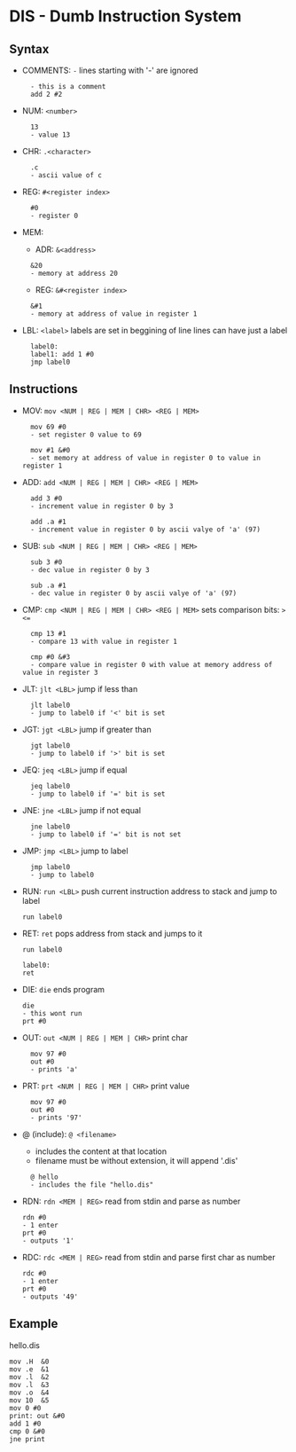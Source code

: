 # DIS - Dumb Instruction System

## Syntax

- COMMENTS: `-`
  lines starting with '-' are ignored

  ```
    - this is a comment
    add 2 #2
  ```

- NUM: `<number>`
  ```
    13
    - value 13
  ```
- CHR: `.<character>`
  ```
    .c
    - ascii value of c
  ```
- REG: `#<register index>`

  ```
    #0
    - register 0
  ```

- MEM:

  - ADR: `&<address>`

  ```
    &20
    - memory at address 20
  ```

  - REG: `&#<register index>`

  ```
    &#1
    - memory at address of value in register 1
  ```

- LBL: `<label>`
  labels are set in beggining of line
  lines can have just a label
  ```
    label0:
    label1: add 1 #0
    jmp label0
  ```

## Instructions

- MOV: `mov <NUM | REG | MEM | CHR> <REG | MEM>`

  ```
    mov 69 #0
    - set register 0 value to 69

    mov #1 &#0
    - set memory at address of value in register 0 to value in register 1
  ```

- ADD: `add <NUM | REG | MEM | CHR> <REG | MEM>`

  ```
    add 3 #0
    - increment value in register 0 by 3

    add .a #1
    - increment value in register 0 by ascii valye of 'a' (97)
  ```

- SUB: `sub <NUM | REG | MEM | CHR> <REG | MEM>`

  ```
    sub 3 #0
    - dec value in register 0 by 3

    sub .a #1
    - dec value in register 0 by ascii valye of 'a' (97)
  ```

- CMP: `cmp <NUM | REG | MEM | CHR> <REG | MEM>`
  sets comparison bits: `><=`

  ```
    cmp 13 #1
    - compare 13 with value in register 1

    cmp #0 &#3
    - compare value in register 0 with value at memory address of value in register 3
  ```

- JLT: `jlt <LBL>`
  jump if less than

  ```
    jlt label0
    - jump to label0 if '<' bit is set
  ```

- JGT: `jgt <LBL>`
  jump if greater than

  ```
    jgt label0
    - jump to label0 if '>' bit is set
  ```

- JEQ: `jeq <LBL>`
  jump if equal

  ```
    jeq label0
    - jump to label0 if '=' bit is set
  ```

- JNE: `jne <LBL>`
  jump if not equal

  ```
    jne label0
    - jump to label0 if '=' bit is not set
  ```

- JMP: `jmp <LBL>`
  jump to label

  ```
    jmp label0
    - jump to label0
  ```

- RUN: `run <LBL>`
  push current instruction address to stack and jump to label

  ```
  run label0
  ```

- RET: `ret`
  pops address from stack and jumps to it

  ```
  run label0

  label0:
  ret
  ```

- DIE: `die`
  ends program

  ```
  die
  - this wont run
  prt #0

  ```

- OUT: `out <NUM | REG | MEM | CHR>`
  print char
  ```
    mov 97 #0
    out #0
    - prints 'a'
  ```
- PRT: `prt <NUM | REG | MEM | CHR>`
  print value

  ```
    mov 97 #0
    out #0
    - prints '97'
  ```

- @ (include): `@ <filename>`

  - includes the content at that location<br>
  - filename must be without extension, it will append '.dis'

  ```
    @ hello
    - includes the file "hello.dis"
  ```

- RDN: `rdn <MEM | REG>`
  read from stdin and parse as number

  ```
  rdn #0
  - 1 enter
  prt #0
  - outputs '1'
  ```

- RDC: `rdc <MEM | REG>`
  read from stdin and parse first char as number
  ```
  rdc #0
  - 1 enter
  prt #0
  - outputs '49'
  ```

## Example

hello.dis

```
mov .H  &0
mov .e  &1
mov .l  &2
mov .l  &3
mov .o  &4
mov 10  &5
mov 0 #0
print: out &#0
add 1 #0
cmp 0 &#0
jne print
```
